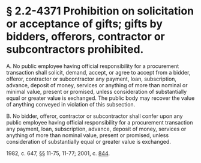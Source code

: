 # § 2.2-4371 Prohibition on solicitation or acceptance of gifts; gifts by bidders, offerors, contractor or subcontractors prohibited.

<p>A. No public employee having official responsibility for a procurement transaction shall solicit, demand, accept, or agree to accept from a bidder, offeror, contractor or subcontractor any payment, loan, subscription, advance, deposit of money, services or anything of more than nominal or minimal value, present or promised, unless consideration of substantially equal or greater value is exchanged. The public body may recover the value of anything conveyed in violation of this subsection.</p><p>B. No bidder, offeror, contractor or subcontractor shall confer upon any public employee having official responsibility for a procurement transaction any payment, loan, subscription, advance, deposit of money, services or anything of more than nominal value, present or promised, unless consideration of substantially equal or greater value is exchanged.</p><p>1982, c. 647, §§ 11-75, 11-77; 2001, c. <a href='http://lis.virginia.gov/cgi-bin/legp604.exe?011+ful+CHAP0844'>844</a>.</p>
